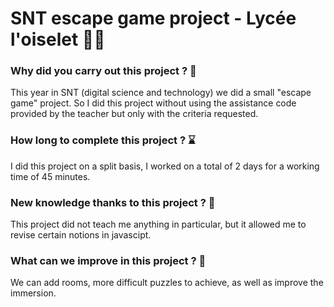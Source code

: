 # SNT escape game project - Lycée l'oiselet 🐱‍👤

### Why did you carry out this project ? 🎎

This year in SNT (digital science and technology) we did a small "escape game" project. So I did this project without using the assistance code provided by the teacher but only with the criteria requested.

### How long to complete this project ? ⌛

I did this project on a split basis, I worked on a total of 2 days for a working time of 45 minutes.

### New knowledge thanks to this project ? 📖

This project did not teach me anything in particular, but it allowed me to revise certain notions in javascipt.

### What can we improve in this project ? 🥏

We can add rooms, more difficult puzzles to achieve, as well as improve the immersion.

